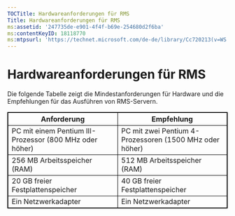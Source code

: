 ```yaml
---
TOCTitle: Hardwareanforderungen für RMS
Title: Hardwareanforderungen für RMS
ms:assetid: '247735de-e901-4f4f-b69e-254680d2f6ba'
ms:contentKeyID: 18118770
ms:mtpsurl: 'https://technet.microsoft.com/de-de/library/Cc720213(v=WS.10)'
---
```


Hardwareanforderungen für RMS
=============================

Die folgende Tabelle zeigt die Mindestanforderungen für Hardware und die Empfehlungen für das Ausführen von RMS-Servern.

<p></p>
<table style="border:1px solid black;">
<colgroup>
<col width="50%" />
<col width="50%" />
</colgroup>
<thead>
<tr class="header">
<th style="border:1px solid black;" >Anforderung</th>
<th style="border:1px solid black;" >Empfehlung</th>
</tr>
</thead>
<tbody>
<tr class="odd">
<td style="border:1px solid black;">PC mit einem Pentium III-Prozessor (800 MHz oder höher)</td>
<td style="border:1px solid black;">PC mit zwei Pentium 4-Prozessoren (1500 MHz oder höher)</td>
</tr>
<tr class="even">
<td style="border:1px solid black;">256 MB Arbeitsspeicher (RAM)</td>
<td style="border:1px solid black;">512 MB Arbeitsspeicher (RAM)</td>
</tr>
<tr class="odd">
<td style="border:1px solid black;">20 GB freier Festplattenspeicher</td>
<td style="border:1px solid black;">40 GB freier Festplattenspeicher</td>
</tr>
<tr class="even">
<td style="border:1px solid black;">Ein Netzwerkadapter</td>
<td style="border:1px solid black;">Ein Netzwerkadapter</td>
</tr>
</tbody>
</table>